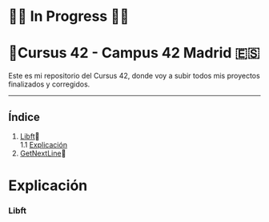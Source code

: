# 🔧🧱 In Progress 🧱🔧
# 🏢Cursus 42 - Campus 42 Madrid 🇪🇸

Este es mi repositorio del Cursus 42, donde voy a subir todos mis proyectos finalizados y corregidos.

---
## Índice

1. [Libft](https://github.com/Fren2804/42Cursus/tree/main/libft)🏡  
   1.1 [Explicación](#explicacion-libft)  
3. [GetNextLine](https://github.com/Fren2804/42Cursus/tree/main/get_next_line)🏡 

# Explicación

### Libft

